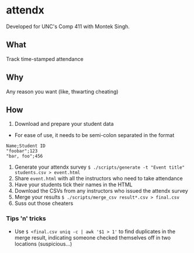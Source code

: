 # attendx

Developed for UNC's Comp 411 with Montek Singh.

## What

Track time-stamped attendance

## Why

Any reason you want (like, thwarting cheating)

## How

1. Download and prepare your student data
  - For ease of use, it needs to be semi-colon separated in the format
```
Name;Student ID
"foobar";123
"bar, foo";456
```
1. Generate your attendx survey `$ ./scripts/generate -t "Event title" students.csv > event.html`
1. Share `event.html` with all the instructors who need to take attendance
1. Have your students tick their names in the HTML
1. Download the CSVs from any instructors who issued the attendx survey
1. Merge your results `$ ./scripts/merge_csv result*.csv > final.csv`
1. Suss out those cheaters

### Tips 'n' tricks

- Use `$ <final.csv uniq -c | awk '$1 > 1'` to find duplicates in the merge
  result, indicating someone checked themselves off in two locations
  (suspicious...)
